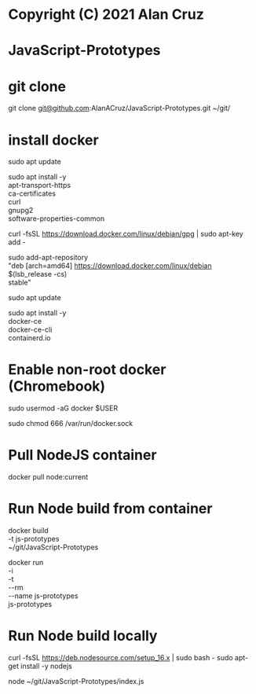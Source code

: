 # Copyright (C) 2021 Alan Cruz
# JavaScript-Prototypes

# git clone
git clone git@github.com:AlanACruz/JavaScript-Prototypes.git ~/git/

# install docker
sudo apt update

sudo apt install -y \
   apt-transport-https \
   ca-certificates \
   curl \
   gnupg2 \
   software-properties-common

curl -fsSL https://download.docker.com/linux/debian/gpg | sudo apt-key add -

sudo add-apt-repository \
   "deb [arch=amd64] https://download.docker.com/linux/debian \
   $(lsb_release -cs) \
   stable"
   
sudo apt update

sudo apt install -y \
   docker-ce \
   docker-ce-cli \
   containerd.io

# Enable non-root docker (Chromebook)
sudo usermod -aG docker $USER

sudo chmod 666 /var/run/docker.sock

# Pull NodeJS container
docker pull node:current

# Run Node build from container
docker build \
    -t js-prototypes \
    ~/git/JavaScript-Prototypes

docker run \
    -i \
    -t \
    --rm \
    --name js-prototypes \
    js-prototypes

# Run Node build locally
curl -fsSL https://deb.nodesource.com/setup_16.x | sudo bash -
sudo apt-get install -y nodejs

node ~/git/JavaScript-Prototypes/index.js